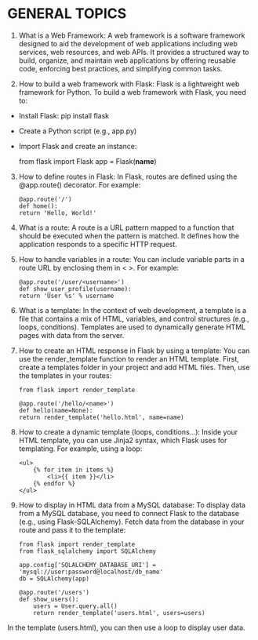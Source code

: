 # GENERAL TOPICS

1. What is a Web Framework:
   A web framework is a software framework designed to aid the development of web applications including web services, web resources, and web APIs. It provides a structured way to build, organize, and maintain web applications by offering reusable code, enforcing best practices, and simplifying common tasks.

2. How to build a web framework with Flask:
   Flask is a lightweight web framework for Python. To build a web framework with Flask, you need to:

- Install Flask: pip install flask
- Create a Python script (e.g., app.py)
- Import Flask and create an instance:

  from flask import Flask
  app = Flask(**name**)

3.  How to define routes in Flask:
    In Flask, routes are defined using the @app.route() decorator. For example:

        @app.route('/')
        def home():
        return 'Hello, World!'

4.  What is a route:
    A route is a URL pattern mapped to a function that should be executed when the pattern is matched. It defines how the application responds to a specific HTTP request.

5.  How to handle variables in a route:
    You can include variable parts in a route URL by enclosing them in < >. For example:

        @app.route('/user/<username>')
        def show_user_profile(username):
        return 'User %s' % username

6.  What is a template:
    In the context of web development, a template is a file that contains a mix of HTML, variables, and control structures (e.g., loops, conditions). Templates are used to dynamically generate HTML pages with data from the server.

7.  How to create an HTML response in Flask by using a template:
    You can use the render_template function to render an HTML template. First, create a templates folder in your project and add HTML files. Then, use the templates in your routes:

        from flask import render_template

        @app.route('/hello/<name>')
        def hello(name=None):
        return render_template('hello.html', name=name)

8.  How to create a dynamic template (loops, conditions…):
    Inside your HTML template, you can use Jinja2 syntax, which Flask uses for templating. For example, using a loop:

        <ul>
            {% for item in items %}
                <li>{{ item }}</li>
            {% endfor %}
        </ul>

9.  How to display in HTML data from a MySQL database:
    To display data from a MySQL database, you need to connect Flask to the database (e.g., using Flask-SQLAlchemy). Fetch data from the database in your route and pass it to the template:

        from flask import render_template
        from flask_sqlalchemy import SQLAlchemy

        app.config['SQLALCHEMY_DATABASE_URI'] = 'mysql://user:password@localhost/db_name'
        db = SQLAlchemy(app)

        @app.route('/users')
        def show_users():
            users = User.query.all()
            return render_template('users.html', users=users)

In the template (users.html), you can then use a loop to display user data.

